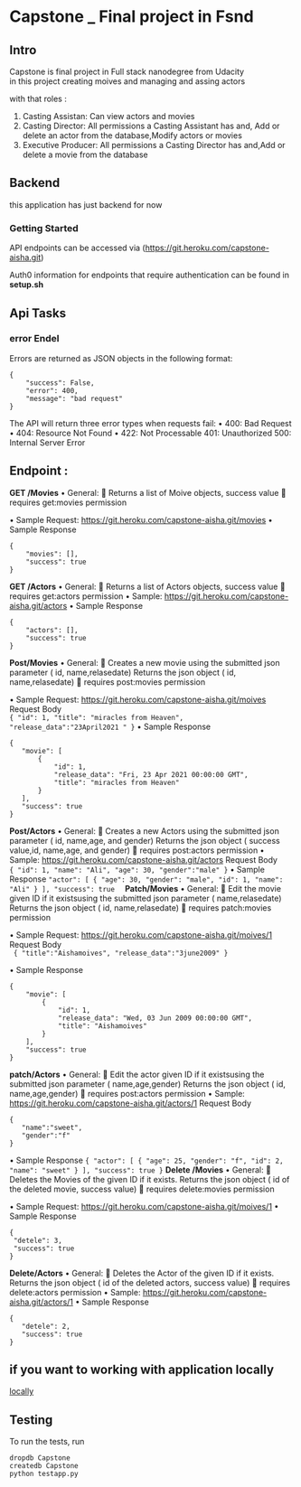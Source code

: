 # Capstone _ Final project in Fsnd

## Intro 

Capstone  is  final project   in Full stack nanodegree from Udacity  
in this project creating moives and managing and assing actors 

 with that roles :

1) Casting Assistan: Can view actors and movies
2) Casting Director: All permissions a Casting Assistant has and,
Add or delete an actor from the database,Modify actors or movies
3) Executive Producer: All permissions a Casting Director has and,Add or delete a movie from the database



## Backend
this application has just backend for now 
### Getting Started
API endpoints can be accessed via (https://git.heroku.com/capstone-aisha.git)

Auth0 information for endpoints that require authentication can be found in **setup.sh**
## Api Tasks

### error Endel 
Errors are returned as JSON objects in the following format:
```
{
    "success": False, 
    "error": 400,
    "message": "bad request"
}
```
The API will return three error types when requests fail:
•	400: Bad Request
•	404: Resource Not Found
•	422: Not Processable
    401:  Unauthorized
    500: Internal Server Error

## Endpoint : 
**GET /Movies**
•	General:
	Returns a list of Moive  objects, success value
  requires get:movies permission

•	Sample Request: https://git.heroku.com/capstone-aisha.git/movies 
•   Sample Response
```
{
    "movies": [],
    "success": true
}
```
**GET /Actors** 
•	General:
  Returns a list of Actors   objects, success value
  requires get:actors permission
•	Sample: https://git.heroku.com/capstone-aisha.git/actors 
•   Sample Response
```
{
    "actors": [],
    "success": true
}
```
**Post/Movies**
•	General:
 Creates a new movie using the submitted json parameter ( id, name,relasedate)
  Returns the json object ( id, name,relasedate)
  requires post:movies permission

•	Sample Request: https://git.heroku.com/capstone-aisha.git/moives
     Request Body  
     ```
     {
    "id": 1,
    "title": "miracles from Heaven",
    "release_data":"23April2021 "
     }
     ```
•   Sample Response
 ```
{
    "movie": [
        {
            "id": 1,
            "release_data": "Fri, 23 Apr 2021 00:00:00 GMT",
            "title": "miracles from Heaven"
        }
    ],
    "success": true
}
 ```
**Post/Actors** 
•	General:
 Creates a new Actors using the submitted json parameter ( id, name,age, and gender)
 Returns the json object ( success value,id, name,age, and gender)
  requires post:actors permission
•	Sample: https://git.heroku.com/capstone-aisha.git/actors
    Request Body  
     ```
     {
    "id": 1,
    "name": "Ali",
    "age": 30,
    "gender":"male"
      }
    ```
•   Sample Response
     ```
    "actor": [
        {
            "age": 30,
            "gender": "male",
            "id": 1,
            "name": "Ali"
        }
    ],
    "success": true  
      ```
**Patch/Movies**
•	General:
 Edit  the movie   given  ID if it existsusing the submitted json parameter (  name,relasedate)
  Returns the json object ( id, name,relasedate)
  requires patch:movies permission

•	Sample Request: https://git.heroku.com/capstone-aisha.git/moives/1
     Request Body  
     ``` 
     {
    "title":"Aishamoives",
    "release_data":"3june2009"
    }
     ```

•   Sample Response
```
{
    "movie": [
        {
            "id": 1,
            "release_data": "Wed, 03 Jun 2009 00:00:00 GMT",
            "title": "Aishamoives"
        }
    ],
    "success": true
}
```
**patch/Actors** 
•	General:
 Edit  the actor   given  ID if it existsusing the submitted json parameter (  name,age,gender)
  Returns the json object ( id, name,age,gender)
  requires post:actors permission
•	Sample: https://git.heroku.com/capstone-aisha.git/actors/1
    Request Body  
 ```
{
    "name":"sweet",
    "gender":"f"
}
 ```
  
•   Sample Response
    ```
{
    "actor": [
        {
            "age": 25,
            "gender": "f",
            "id": 2,
            "name": "sweet"
        }
    ],
    "success": true
}
     ```
**Delete /Movies**
•	General:
	Deletes the Movies of the given  ID if it exists. Returns the json object ( id of the deleted movie, success value)
  requires delete:movies permission

•	Sample Request: https://git.heroku.com/capstone-aisha.git/moives/1 
•   Sample Response
   ```
{
    "detele": 3,
    "success": true
}
 ```

**Delete/Actors** 
•	General:
  Deletes the Actor of the given  ID if it exists. Returns the json object ( id of the deleted actors, success value)
  requires delete:actors permission
•	Sample: https://git.heroku.com/capstone-aisha.git/actors/1 
•   Sample Response
 ```
{
    "detele": 2,
    "success": true
}
 ```
## if you want to working with application locally 
 [locally](localapp.md)
## Testing
To run the tests, run
```
dropdb Capstone
createdb Capstone 
python testapp.py
```

